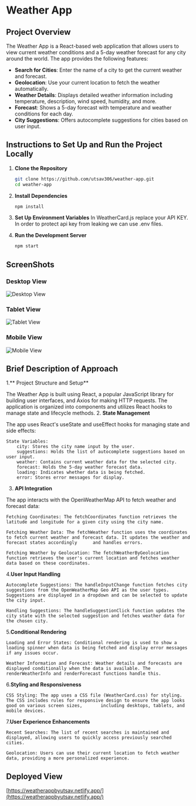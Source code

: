 # Weather App

## Project Overview

The Weather App is a React-based web application that allows users to view current weather conditions and a 5-day weather forecast for any city around the world. The app provides the following features:

- **Search for Cities**: Enter the name of a city to get the current weather and forecast.
- **Geolocation**: Use your current location to fetch the weather automatically.
- **Weather Details**: Displays detailed weather information including temperature, description, wind speed, humidity, and more.
- **Forecast**: Shows a 5-day forecast with temperature and weather conditions for each day.
- **City Suggestions**: Offers autocomplete suggestions for cities based on user input.

## Instructions to Set Up and Run the Project Locally

1. **Clone the Repository**
   
   ```bash
   git clone https://github.com/utsav306/weather-app.git
   cd weather-app
2. **Install Dependencies**
      ```bash
     npm install

3. **Set Up Environment Variables**
       In WeatherCard.js replace your API KEY. In order to protect api key from leaking we can use .env files.
4. **Run the Development Server**
      ```bash
      npm start
## ScreenShots

### Desktop View
![Desktop View](screenshots/desktop-view.jpg)

### Tablet View
![Tablet View](screenshots/tablet-view.jpg)

### Mobile View
![Mobile View](screenshots/mobile-view.jpg)
## Brief Description of Approach
1.** Project Structure and Setup**

The Weather App is built using React, a popular JavaScript library for building user interfaces, and Axios for making HTTP requests. The application is organized into components and utilizes React hooks to manage state and lifecycle methods.
2. **State Management**

The app uses React's useState and useEffect hooks for managing state and side effects:

    State Variables:
        city: Stores the city name input by the user.
        suggestions: Holds the list of autocomplete suggestions based on user input.
        weather: Contains current weather data for the selected city.
        forecast: Holds the 5-day weather forecast data.
        loading: Indicates whether data is being fetched.
        error: Stores error messages for display.

3. **API Integration**

The app interacts with the OpenWeatherMap API to fetch weather and forecast data:

    Fetching Coordinates: The fetchCoordinates function retrieves the latitude and longitude for a given city using the city name.

    Fetching Weather Data: The fetchWeather function uses the coordinates to fetch current weather and forecast data. It updates the weather and forecast states accordingly      and handles errors.

    Fetching Weather by Geolocation: The fetchWeatherByGeolocation function retrieves the user's current location and fetches weather data based on these coordinates.

4.**User Input Handling**

    Autocomplete Suggestions: The handleInputChange function fetches city suggestions from the OpenWeatherMap Geo API as the user types. Suggestions are displayed in a dropdown and can be selected to update the city input.

    Handling Suggestions: The handleSuggestionClick function updates the city state with the selected suggestion and fetches weather data for the chosen city.

5.**Conditional Rendering**

    Loading and Error States: Conditional rendering is used to show a loading spinner when data is being fetched and display error messages if any issues occur.

    Weather Information and Forecast: Weather details and forecasts are displayed conditionally when the data is available. The renderWeatherInfo and renderForecast functions handle this.

6.**Styling and Responsiveness**

    CSS Styling: The app uses a CSS file (WeatherCard.css) for styling. The CSS includes rules for responsive design to ensure the app looks good on various screen sizes,       including desktops, tablets, and mobile devices.

7.**User Experience Enhancements**

    Recent Searches: The list of recent searches is maintained and displayed, allowing users to quickly access previously searched cities.

    Geolocation: Users can use their current location to fetch weather data, providing a more personalized experience.


## Deployed View

[https://weatherappbyutsav.netlify.app/](https://weatherappbyutsav.netlify.app/)
